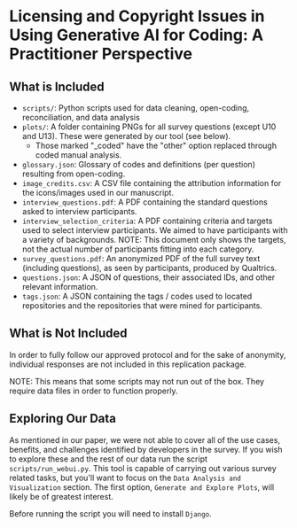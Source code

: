 # Licensing and Copyright Issues in Using Generative AI for Coding: A Practitioner Perspective

## What is Included
- `scripts/`: Python scripts used for data cleaning, open-coding, reconciliation, and data analysis
- `plots/`: A folder containing PNGs for all survey questions (except U10 and U13). These were generated by our tool (see below).
  - Those marked "_coded" have the "other" option replaced through coded manual analysis.  
- `glossary.json`: Glossary of codes and definitions (per question) resulting from open-coding.
- `image_credits.csv`: A CSV file containing the attribution information for the icons/images used in our manuscript. 
- `interview_questions.pdf`: A PDF containing the standard questions asked to interview participants.
- `interview_selection_criteria`: A PDF containing criteria and targets used to select interview participants.  We aimed to have participants with a variety of backgrounds.  NOTE: This document only shows the targets, not the actual number of participants fitting into each category.
- `survey_questions.pdf`: An anonymized PDF of the full survey text (including questions), as seen by participants, produced by Qualtrics.
- `questions.json`: A JSON of questions, their associated IDs, and other relevant information.
- `tags.json`: A JSON containing the tags / codes used to located repositories and the repositories that were mined for participants.

## What is Not Included
In order to fully follow our approved protocol and for the sake of anonymity, individual responses are not included in this replication package.

NOTE: This means that some scripts may not run out of the box.  They require data files in order to function properly.

## Exploring Our Data
As mentioned in our paper, we were not able to cover all of the use cases, benefits, and challenges identified by developers in the survey.  If you wish to explore these and the rest of our data run the script `scripts/run_webui.py`.  This tool is capable of carrying out various survey related tasks, but you'll want to focus on the `Data Analysis and Visualization` section.  The first option, `Generate and Explore Plots`, will likely be of greatest interest.

Before running the script you will need to install `Django`.
